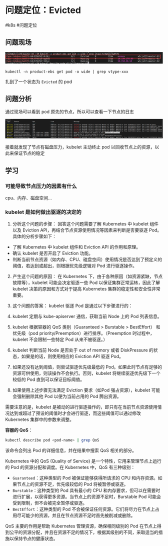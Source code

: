 # 问题定位：Evicted

<!--more-->

#k8s #问题定位

## 问题现场

![](images/posts/Untitled-16527874479231.png)

```
kubectl -n product-ebs get pod -o wide | grep vtype-xxx
```
扎到了一个状态为 `Evicted` 的 pod

## 问题分析

通过现场可以看到 pod 原先的节点，所以可以查看一下节点的日志

![](images/posts/Untitled%201-16527874479242.png)

接着就发现了节点有磁盘压力，kubelet 主动终止 pod 以回收节点上的资源，以此来保证节点的稳定

## 学习
### 可能导致节点压力的因素有什么

cpu、内存、磁盘空间...

### kubelet 是如何做出驱逐的决定的

1.  分析这个问题的步骤： 回答这个问题需要了解 Kubernetes 中 kubelet 组件以及 Eviction API，再结合节点资源使用情况等因素来判断是否要驱逐 Pod。具体的分析步骤如下：

-   了解 Kubernetes 中 kubelet 组件和 Eviction API 的作用和原理。
-   确认 kubelet 是否开启了 Eviction 功能。
-   判断当前节点资源（如内存、CPU、磁盘空间）使用情况是否达到了预定义的阈值，若达到或超出，则根据优先级逻辑对 Pod 进行驱逐操作。

2.  产生这个问题的原因： 在 Kubernetes 下，由于各种原因（如资源紧缺，节点故障等），kubelet 可能会决定驱逐一些 Pod 以保证集群正常运转，因此了解 kubelet 决策的原因和方式对于提高 Kubernetes 集群的稳定性和安全性非常重要。
    
3.  这个问题的答案： kubelet 驱逐 Pod 是通过以下步骤进行的：
    
4.  kubelet 定期与 kube-apiserver 通信，获取当前 Node 上的 Pod 列表信息。
    
5.  kubelet 根据容器的 QoS 类别（Guaranteed > Burstable > BestEffort） 和优先级（pod priority/Preemption）进行排序。（Preemption 时过程中，kubelet 不会限制一些特定 Pod 从来不被驱逐。）
    
6.  kubelet 判断当前 Node 是否处于 out of memory 或者 DiskPressure 的状态，如果是的话，则使用相应的 Eviction API 驱逐 Pod。
    
7.  如果还没有达到阈值，则尝试驱逐优先级最低的 Pod。如果此时节点有足够的资源可供使用，则该操作不会执行。否则，kubelet 将继续驱逐优先级下一个较低的 Pod 直到可以保证目标阈值。
    
8.  如果使用上述步骤无法满足 Eviction 要求（如Pod 强占资源），kubelet 可能会强制删除其他 Pod 以便为当前占用的 Pod 腾出资源。
    

需要注意的是，kubelet 是被动的进行驱逐操作的，即只有在当前节点资源使用情况达到或超过了预设的阈值时才会进行驱逐，而这些阈值可以通过修改 Kubernetes 集群中的参数来调整。

**容器的 QoS**：

```sh
kubectl describe pod <pod-name> | grep QoS
```

该命令会列出 Pod 的详细信息，并在结果中搜索 QoS 相关的部分。

Kubernetes 中的 QoS (Quality of Service) 是一个特性，它用来管理节点上运行的 Pod 的资源分配和调度。在 Kubernetes 中，QoS 有三种级别：

-   `Guaranteed`：这种类型的 Pod 被保证能够获得所请求的 CPU 和内存资源。如果节点上的资源不足，优先级较低的 Pod 将被暂停或驱逐。
-   `Burstable`：这种类型的 Pod 具有最小的 CPU 和内存要求，但可以在需要时进行扩展，以获得更多资源。当节点上的资源不足时，Burstable Pod 可能会受到限制，但不会被完全暂停或驱逐。
-   `BestEffort`：这种类型的 Pod 不会被保证任何资源。它们将尽力在节点上占用尽可能少的资源，并且在节点资源不足时首先被削减或删除。

QoS 主要的作用是帮助 Kubernetes 管理资源，确保相同级别的 Pod 在节点上得到公平的资源分配，并且在资源不足的情况下，根据其级别的不同，采取适当的措施以保持节点的健康状态。
